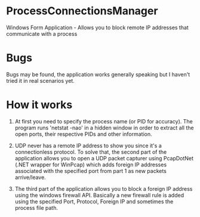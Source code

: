 # ProcessConnectionsManager
Windows Form Application - Allows you to block remote IP addresses that communicate with a process

# Bugs
Bugs may be found, the application works generally speaking but I haven't tried it in real scenarios yet.

# How it works

1. At first you need to specify the process name (or PID for accuracy).
The program runs 'netstat -nao' in a hidden window in order to extract all the open ports, their respective PIDs and other information.

2. UDP never has a remote IP address to show you since it's a connectionless protocol.
To solve that, the second part of the application allows you to open a UDP packet capturer using PcapDotNet (.NET wrapper for WinPcap)
which adds foreign IP addresses associated with the specified port from part 1 as new packets arrive/leave.

3. The third part of the application allows you to block a foreign IP address using the windows firewall API. Basically a new firewall rule
is added using the specified Port, Protocol, Foreign IP and sometimes the process file path.
